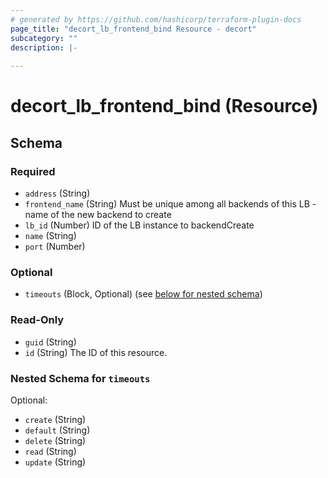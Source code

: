 ```yaml
---
# generated by https://github.com/hashicorp/terraform-plugin-docs
page_title: "decort_lb_frontend_bind Resource - decort"
subcategory: ""
description: |-
  
---
```


# decort_lb_frontend_bind (Resource)





<!-- schema generated by tfplugindocs -->
## Schema

### Required

- `address` (String)
- `frontend_name` (String) Must be unique among all backends of this LB - name of the new backend to create
- `lb_id` (Number) ID of the LB instance to backendCreate
- `name` (String)
- `port` (Number)

### Optional

- `timeouts` (Block, Optional) (see [below for nested schema](#nestedblock--timeouts))

### Read-Only

- `guid` (String)
- `id` (String) The ID of this resource.

<a id="nestedblock--timeouts"></a>
### Nested Schema for `timeouts`

Optional:

- `create` (String)
- `default` (String)
- `delete` (String)
- `read` (String)
- `update` (String)


